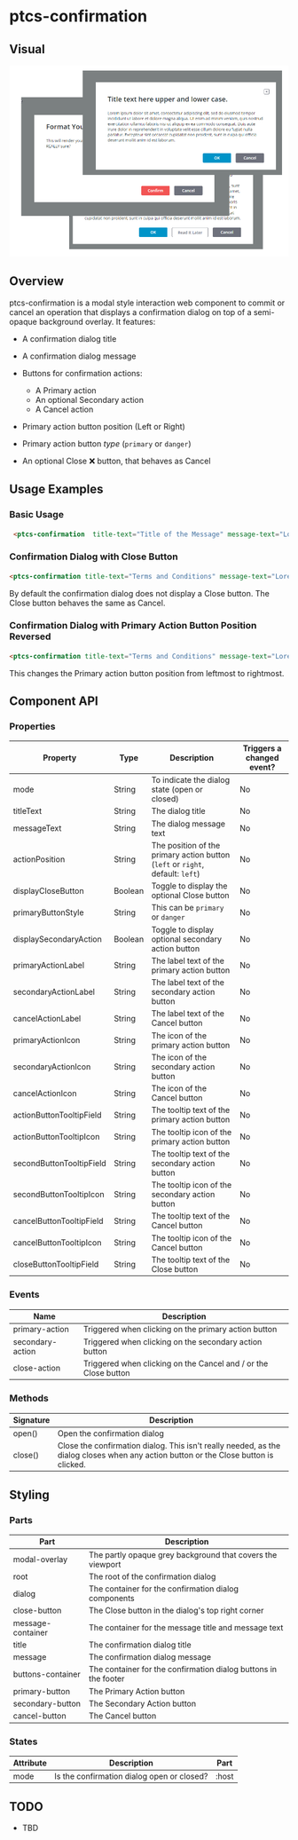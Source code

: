 # ptcs-confirmation

## Visual

<img src="img/ptcs-confirmation.png">

## Overview

ptcs-confirmation is a modal style interaction web component to commit or cancel an operation that displays a confirmation dialog on top of a semi-opaque background overlay. It features:

* A confirmation dialog title

* A confirmation dialog message

* Buttons for confirmation actions:
    * A Primary action
    * An optional Secondary action
    * A Cancel action

* Primary action button position (Left or Right)
* Primary action button _type_ (`primary` or `danger`)

* An optional Close ❌ button, that behaves as Cancel


## Usage Examples

### Basic Usage

~~~html
 <ptcs-confirmation  title-text="Title of the Message" message-text="Lorem ipsum dolor sit amet."></ptcs-confirmation>
~~~



### Confirmation Dialog with Close Button

~~~html
<ptcs-confirmation title-text="Terms and Conditions" message-text="Lorem ipsum" display-close-button></ptcs-confirmation>
 ~~~

By default the confirmation dialog does not display a Close button. The Close button behaves the same as Cancel.

 ### Confirmation Dialog with Primary Action Button Position Reversed

~~~html
<ptcs-confirmation title-text="Terms and Conditions" message-text="Lorem ipsum" action-position="right"></ptcs-confirmation>
 ~~~

This changes the Primary action button position from leftmost to rightmost.

## Component API

### Properties
| Property | Type | Description | Triggers a changed event? |
|----------|------|-------------|---------------------------|
|mode |String|To indicate the dialog state (open or closed)|No|
|titleText |String|The dialog title|No|
|messageText |String|The dialog message text|No|
|actionPosition |String|The position of the primary action button (`left` or `right`, default: `left`)|No|
|displayCloseButton |Boolean|Toggle to display the optional Close button|No|
|primaryButtonStyle |String|This can be `primary` or `danger`|No|
|displaySecondaryAction |Boolean|Toggle to display optional secondary action button|No|
|primaryActionLabel |String|The label text of the primary action button|No|
|secondaryActionLabel |String|The label text of the secondary action button|No|
|cancelActionLabel |String |The label text of the Cancel button|No|
|primaryActionIcon |String|The icon of the primary action button|No|
|secondaryActionIcon |String|The icon of the secondary action button|No|
|cancelActionIcon |String |The icon of the Cancel button|No|
|actionButtonTooltipField |String |The tooltip text of the primary action button|No|
|actionButtonTooltipIcon |String |The tooltip icon of the primary action button|No|
|secondButtonTooltipField |String |The tooltip text of the secondary action button|No|
|secondButtonTooltipIcon |String |The tooltip icon of the secondary action button|No|
|cancelButtonTooltipField |String |The tooltip text of the Cancel button|No|
|cancelButtonTooltipIcon |String |The tooltip icon of the Cancel button|No|
|closeButtonTooltipField |String |The tooltip text of the Close button|No|

### Events

| Name | Description |
|------|-------------|
|primary-action| Triggered when clicking on the primary action button |
|secondary-action| Triggered when clicking on the secondary action button |
|close-action | Triggered when clicking on the Cancel and / or the Close button |


### Methods

| Signature | Description |
|-----------|-------------|
| open() | Open the confirmation dialog |
| close() | Close the confirmation dialog. This isn't really needed, as the dialog closes when any action button or the Close button is clicked. |

## Styling

### Parts

| Part | Description |
|-----------|-------------|
|modal-overlay|The partly opaque grey background that covers the viewport|
|root|The root of the confirmation dialog|
|dialog|The container for the confirmation dialog components|
|close-button|The Close button in the dialog's top right corner|
|message-container|The container for the message title and message text|
|title|The confirmation dialog title|
|message|The confirmation dialog message|
|buttons-container|The container for the confirmation dialog buttons in the footer|
|primary-button|The Primary Action button|
|secondary-button|The Secondary Action button|
|cancel-button|The Cancel button|

### States
| Attribute    | Description                                      | Part                 |
|--------------|--------------------------------------------------|----------------------|
| mode         | Is the confirmation dialog open or closed?       | :host                |


## TODO

- TBD
